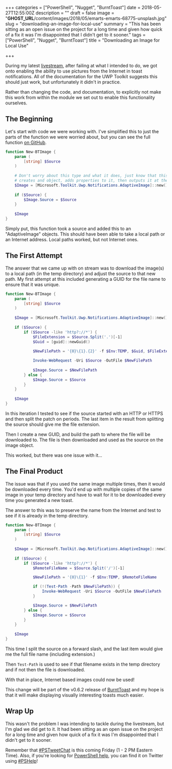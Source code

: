 +++
categories = ["PowerShell", "Nugget", "BurntToast"]
date = 2018-05-27T12:55:00Z
description = ""
draft = false
image = "__GHOST_URL__/content/images/2018/05/emarts-emarts-68775-unsplash.jpg"
slug = "downloading-an-image-for-local-use"
summary = "This has been sitting as an open issue on the project for a long time and given how quick of a fix it was I'm disappointed that I didn't get to it sooner."
tags = ["PowerShell", "Nugget", "BurntToast"]
title = "Downloading an Image for Local Use"

+++


During my latest [livestream](https://youtu.be/OXFBHCY4Ils), after failing at what I intended to do, we got onto enabling the ability to use pictures from the Internet in toast notifications. All of the documentation for the UWP Toolkit suggests this should just work, but unfortunately it didn't in practice.

Rather than changing the code, and documentation, to explicitly not make this work from within the module we set out to enable this functionality ourselves.

## **The Beginning**

Let's start with code we were working with. I've simplified this to just the parts of the function we were worried about, but you can see the full function [on GitHub](https://github.com/Windos/BurntToast/blob/v0.6.2/BurntToast/Public/New-BTImage.ps1).

```powershell
function New-BTImage {
    param (
        [string] $Source
    )
    
    # Don't worry about this type and what it does, just know that this function
    # creates and object, adds properties to it, then outputs it at the end
    $Image = [Microsoft.Toolkit.Uwp.Notifications.AdaptiveImage]::new()
    
    if ($Source) {
        $Image.Source = $Source
    }
    
    $Image
}

```

Simply put, this function took a source and added this to an "AdaptiveImage" objects. This should have been able to take a local path or an Internet address. Local paths worked, but not Internet ones.

## **The First Attempt**

The answer that we came up with on stream was to download the image(s) to a local path (in the temp directory) and adjust the source to that new path. My first attempt at this included generating a GUID for the file name to ensure that it was unique.

```powershell
function New-BTImage {
    param (
        [string] $Source
    )
    
    $Image = [Microsoft.Toolkit.Uwp.Notifications.AdaptiveImage]::new()
    
    if ($Source) {
        if ($Source -like 'http?://*') {
            $FileExtension = $Source.Split('.')[-1]
            $Guid = [guid]::newGuid()
            
            $NewFilePath = '{0}\{1}.{2}' -f $Env:TEMP, $Guid, $FileExtension

            Invoke-WebRequest -Uri $Source -OutFile $NewFilePath
            
            $Image.Source = $NewFilePath
        } else {
            $Image.Source = $Source
        }
    }
    
    $Image
}

```

In this iteration I tested to see if the source started with an HTTP or HTTPS and then split the patch on periods. The last item in the result from splitting the source should give me the file extension.

Then I create a new GUID, and build the path to where the file will be downloaded to. The file is then downloaded and used as the source on the image object.

This worked, but there was one issue with it...

## **The Final Product**

The issue was that if you used the same image multiple times, then it would be downloaded every time. You'd end up with multiple copies of the same image in your temp directory and have to wait for it to be downloaded every time you generated a new toast.

The answer to this was to preserve the name from the Internet and test to see if it is already in the temp directory.

```powershell
function New-BTImage {
    param (
        [string] $Source
    )
    
    $Image = [Microsoft.Toolkit.Uwp.Notifications.AdaptiveImage]::new()
    
    if ($Source) {
        if ($Source -like 'http?://*') {
            $RemoteFileName = $Source.Split('/')[-1]

            $NewFilePath = '{0}\{1}' -f $Env:TEMP, $RemoteFileName

            if (!(Test-Path -Path $NewFilePath)) {
                Invoke-WebRequest -Uri $Source -OutFile $NewFilePath
            }

            $Image.Source = $NewFilePath
        } else {
            $Image.Source = $Source
        }
    }
    
    $Image
}

```

This time I split the source on a forward slash, and the last item would give me the full file name (including extension.)

Then `Test-Path` is used to see if that filename exists in the temp directory and if not then the file is downloaded.

With that in place, Internet based images could now be used!

This change will be part of the v0.6.2 release of [BurntToast](https://www.powershellgallery.com/packages/BurntToast) and my hope is that it will make displaying visually interesting toasts much easier.

## **Wrap Up**

This wasn't the problem I was intending to tackle during the livestream, but I'm glad we did get to it. It had been sitting as an open issue on the project for a long time and given how quick of a fix it was I'm disappointed that I didn't get to it sooner.

Remember that [#PSTweetChat](https://twitter.com/search?f=tweets&vertical=default&q=%23pstweetchat) is this coming Friday (1 - 2 PM Eastern Time). Also, if you're looking for [PowerShell help](https://king.geek.nz/2018/03/20/pshelp-twitter/), you can find it on Twitter using [#PSHelp](https://twitter.com/search?f=tweets&vertical=default&q=%23pshelp&src=typd)!

